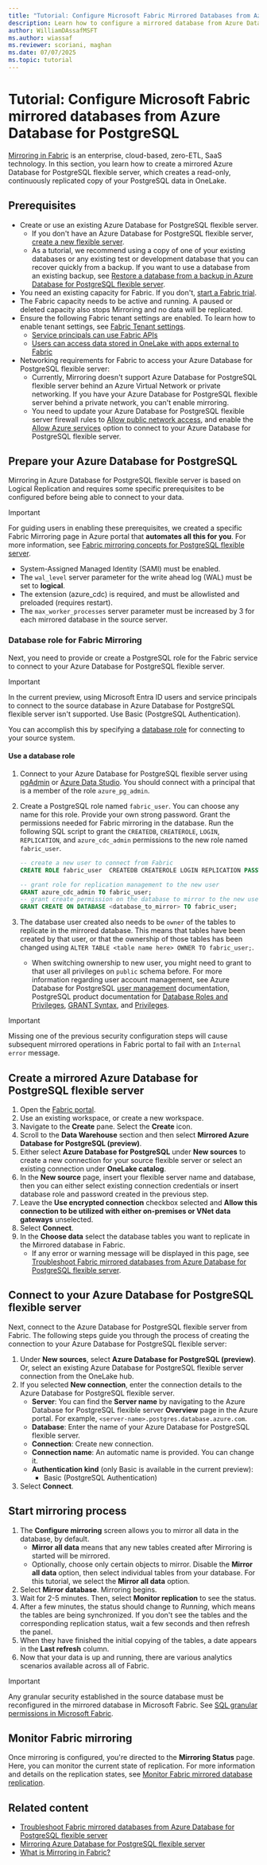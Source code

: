 ```yaml
---
title: "Tutorial: Configure Microsoft Fabric Mirrored Databases from Azure Database for PostgreSQL Flexible Server"
description: Learn how to configure a mirrored database from Azure Database for PostgreSQL flexible server in Microsoft Fabric.
author: WilliamDAssafMSFT
ms.author: wiassaf
ms.reviewer: scoriani, maghan
ms.date: 07/07/2025
ms.topic: tutorial
---
```


# Tutorial: Configure Microsoft Fabric mirrored databases from Azure Database for PostgreSQL

[Mirroring in Fabric](overview.md) is an enterprise, cloud-based, zero-ETL, SaaS technology. In this section, you learn how to create a mirrored Azure Database for PostgreSQL flexible server, which creates a read-only, continuously replicated copy of your PostgreSQL data in OneLake.

## Prerequisites

- Create or use an existing Azure Database for PostgreSQL flexible server.
    - If you don't have an Azure Database for PostgreSQL flexible server, [create a new flexible server](/azure/postgresql/flexible-server/quickstart-create-server).
    - As a tutorial, we recommend using a copy of one of your existing databases or any existing test or development database that you can recover quickly from a backup. If you want to use a database from an existing backup, see [Restore a database from a backup in Azure Database for PostgreSQL flexible server](/azure/postgresql/flexible-server/how-to-restore-latest-restore-point).
- You need an existing capacity for Fabric. If you don't, [start a Fabric trial](../../fundamentals/fabric-trial.md).
- The Fabric capacity needs to be active and running. A paused or deleted capacity also stops Mirroring and no data will be replicated.
- Ensure the following Fabric tenant settings are enabled. To learn how to enable tenant settings, see [Fabric Tenant settings](../../admin/about-tenant-settings.md).
    - [Service principals can use Fabric APIs](../../admin/service-admin-portal-developer.md#service-principals-can-use-fabric-apis)
    - [Users can access data stored in OneLake with apps external to Fabric](../../admin/tenant-settings-index.md#onelake-settings)
- Networking requirements for Fabric to access your Azure Database for PostgreSQL flexible server:
    - Currently, Mirroring doesn't support Azure Database for PostgreSQL flexible server behind an Azure Virtual Network or private networking. If you have your Azure Database for PostgreSQL flexible server behind a private network, you can't enable mirroring.
    - You need to update your Azure Database for PostgreSQL flexible server firewall rules to [Allow public network access](/azure/postgresql/flexible-server/how-to-networking-servers-deployed-public-access-enable-public-access), and enable the [Allow Azure services](/azure/postgresql/flexible-server/concepts-networking-public#allow-all-azure-ip-addresses) option to connect to your Azure Database for PostgreSQL flexible server.

## Prepare your Azure Database for PostgreSQL

Mirroring in Azure Database for PostgreSQL flexible server is based on Logical Replication and requires some specific prerequisites to be configured before being able to connect to your data.

> [!IMPORTANT]
> For guiding users in enabling these prerequisites, we created a specific Fabric Mirroring page in Azure portal that **automates all this for you**. For more information, see [Fabric mirroring concepts for PostgreSQL flexible server](/azure/postgresql/flexible-server/concepts-fabric-mirroring).
>
> - System-Assigned Managed Identity (SAMI) must be enabled.
> - The `wal_level` server parameter for the write ahead log (WAL) must be set to **logical**.
> - The extension (azure_cdc) is required, and must be allowlisted and preloaded (requires restart).
> - The `max_worker_processes` server parameter must be increased by 3 for each mirrored database in the source server.

### Database role for Fabric Mirroring

Next, you need to provide or create a PostgreSQL role for the Fabric service to connect to your Azure Database for PostgreSQL flexible server.

> [!IMPORTANT]  
> In the current preview, using Microsoft Entra ID users and service principals to connect to the source database in Azure Database for PostgreSQL flexible server isn't supported. Use Basic (PostgreSQL Authentication).

You can accomplish this by specifying a [database role](#use-a-database-role) for connecting to your source system.

#### Use a database role

1. Connect to your Azure Database for PostgreSQL flexible server using [pgAdmin](https://www.pgadmin.org/) or [Azure Data Studio](/sql/azure-data-studio/download-azure-data-studio). You should connect with a principal that is a member of the role `azure_pg_admin`.
1. Create a PostgreSQL role named `fabric_user`. You can choose any name for this role. Provide your own strong password. Grant the permissions needed for Fabric mirroring in the database. Run the following SQL script to grant the `CREATEDB`, `CREATEROLE`, `LOGIN`, `REPLICATION`, and `azure_cdc_admin` permissions to the new role named `fabric_user`.

    ```sql
    -- create a new user to connect from Fabric
    CREATE ROLE fabric_user  CREATEDB CREATEROLE LOGIN REPLICATION PASSWORD '<strong password>';

    -- grant role for replication management to the new user
    GRANT azure_cdc_admin TO fabric_user;
    -- grant create permission on the database to mirror to the new user
    GRANT CREATE ON DATABASE <database_to_mirror> TO fabric_user;
    ```

1. The database user created also needs to be `owner` of the tables to replicate in the mirrored database. This means that tables have been created by that user, or that the ownership of those tables has been changed using `ALTER TABLE <table name here> OWNER TO fabric_user;`.
   - When switching ownership to new user, you might need to grant to that user all privileges on `public` schema before. For more information regarding user account management, see Azure Database for PostgreSQL [user management](/azure/postgresql/flexible-server/how-to-create-users) documentation, PostgreSQL product documentation for [Database Roles and Privileges](https://www.postgresql.org/docs/current/static/user-manag.html), [GRANT Syntax](https://www.postgresql.org/docs/current/static/sql-grant.html), and [Privileges](https://www.postgresql.org/docs/current/static/ddl-priv.html).

> [!IMPORTANT]  
> Missing one of the previous security configuration steps will cause subsequent mirrored operations in Fabric portal to fail with an `Internal error` message.

## Create a mirrored Azure Database for PostgreSQL flexible server

1. Open the [Fabric portal](https://fabric.microsoft.com).
1. Use an existing workspace, or create a new workspace.
1. Navigate to the **Create** pane. Select the **Create** icon.
1. Scroll to the **Data Warehouse** section and then select **Mirrored Azure Database for PostgreSQL (preview)**.
1. Either select **Azure Database for PostgreSQL** under **New sources** to create a new connection for your source flexible server or select an existing connection under **OneLake catalog**.
1. In the **New source** page, insert your flexible server name and database, then you can either select existing connection credentials or insert database role and password created in the previous step.
1. Leave the **Use encrypted connection** checkbox selected and **Allow this connection to be utilized with either on-premises or VNet data gateways** unselected.
1. Select **Connect**.
1. In the **Choose data** select the database tables you want to replicate in the Mirrored database in Fabric.
    - If any error or warning message will be displayed in this page, see [Troubleshoot Fabric mirrored databases from Azure Database for PostgreSQL flexible server](azure-database-postgresql-troubleshoot.md).

## Connect to your Azure Database for PostgreSQL flexible server

Next, connect to the Azure Database for PostgreSQL flexible server from Fabric. The following steps guide you through the process of creating the connection to your Azure Database for PostgreSQL flexible server:

1. Under **New sources**, select **Azure Database for PostgreSQL (preview)**. Or, select an existing Azure Database for PostgreSQL flexible server connection from the OneLake hub.
1. If you selected **New connection**, enter the connection details to the Azure Database for PostgreSQL flexible server.
   - **Server**: You can find the **Server name** by navigating to the Azure Database for PostgreSQL flexible server **Overview** page in the Azure portal. For example, `<server-name>.postgres.database.azure.com`.
   - **Database**: Enter the name of your Azure Database for PostgreSQL flexible server.
   - **Connection**: Create new connection.
   - **Connection name**: An automatic name is provided. You can change it.
   - **Authentication kind** (only Basic is available in the current preview):
       - Basic (PostgreSQL Authentication)
1. Select **Connect**.

## Start mirroring process

1. The **Configure mirroring** screen allows you to mirror all data in the database, by default.
    - **Mirror all data** means that any new tables created after Mirroring is started will be mirrored.
    - Optionally, choose only certain objects to mirror. Disable the **Mirror all data** option, then select individual tables from your database.
    For this tutorial, we select the **Mirror all data** option.
1. Select **Mirror database**. Mirroring begins.
1. Wait for 2-5 minutes. Then, select **Monitor replication** to see the status.
1. After a few minutes, the status should change to *Running*, which means the tables are being synchronized.
    If you don't see the tables and the corresponding replication status, wait a few seconds and then refresh the panel.
1. When they have finished the initial copying of the tables, a date appears in the **Last refresh** column.
1. Now that your data is up and running, there are various analytics scenarios available across all of Fabric.

> [!IMPORTANT]
> Any granular security established in the source database must be reconfigured in the mirrored database in Microsoft Fabric. See [SQL granular permissions in Microsoft Fabric](../../data-warehouse/sql-granular-permissions.md).

## Monitor Fabric mirroring

Once mirroring is configured, you're directed to the **Mirroring Status** page. Here, you can monitor the current state of replication. For more information and details on the replication states, see [Monitor Fabric mirrored database replication](monitor.md).

## Related content

- [Troubleshoot Fabric mirrored databases from Azure Database for PostgreSQL flexible server](azure-database-postgresql-troubleshoot.md)
- [Mirroring Azure Database for PostgreSQL flexible server](azure-database-postgresql.md)
- [What is Mirroring in Fabric?](overview.md)
